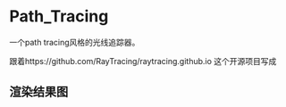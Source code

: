 # Path_Tracing

一个path tracing风格的光线追踪器。

跟着https://github.com/RayTracing/raytracing.github.io 这个开源项目写成

## 渲染结果图

